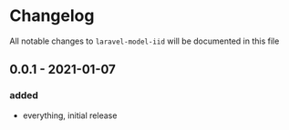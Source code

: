 # Changelog

All notable changes to `laravel-model-iid` will be documented in this file

## 0.0.1 - 2021-01-07
### added
- everything, initial release
